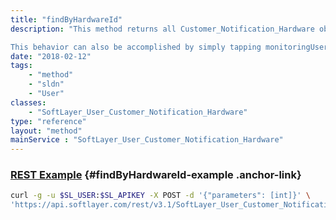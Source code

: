 ```yaml
---
title: "findByHardwareId"
description: "This method returns all Customer_Notification_Hardware objects associated with the passed in hardware ID as long as that hardware ID is owned by the current user's account. 

This behavior can also be accomplished by simply tapping monitoringUserNotification on the Hardware_Server object. "
date: "2018-02-12"
tags:
    - "method"
    - "sldn"
    - "User"
classes:
    - "SoftLayer_User_Customer_Notification_Hardware"
type: "reference"
layout: "method"
mainService : "SoftLayer_User_Customer_Notification_Hardware"
---
```


### [REST Example](#findByHardwareId-example) <a href="/article/rest/"><i class="fas fa-question"></i></a> {#findByHardwareId-example .anchor-link} 
```bash
curl -g -u $SL_USER:$SL_APIKEY -X POST -d '{"parameters": [int]}' \
'https://api.softlayer.com/rest/v3.1/SoftLayer_User_Customer_Notification_Hardware/findByHardwareId'
```

